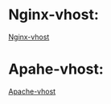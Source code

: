 # Nginx-vhost:

[Nginx-vhost](http://www.baidu.com "Nginx-vhost")


# Apahe-vhost:

[Apache-vhost](http://www.baidu.com "Nginx-vhost")
